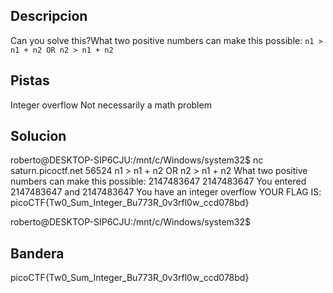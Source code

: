 ## Descripcion

Can you solve this?What two positive numbers can make this possible: `n1 > n1 + n2 OR n2 > n1 + n2`

## Pistas

Integer overflow Not necessarily a math problem

## Solucion

roberto@DESKTOP-SIP6CJU:/mnt/c/Windows/system32$ nc saturn.picoctf.net 56524
n1 > n1 + n2 OR n2 > n1 + n2
What two positive numbers can make this possible:
2147483647
2147483647
You entered 2147483647 and 2147483647
You have an integer overflow
YOUR FLAG IS: picoCTF{Tw0_Sum_Integer_Bu773R_0v3rfl0w_ccd078bd}

roberto@DESKTOP-SIP6CJU:/mnt/c/Windows/system32$

## Bandera

picoCTF{Tw0_Sum_Integer_Bu773R_0v3rfl0w_ccd078bd}